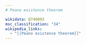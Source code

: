 ```yaml
---
# Peano existence theorem

wikidata: Q740093
msc_classification: "34"
wikipedia_links:
  - "[[Peano existence theorem]]"
---
```

